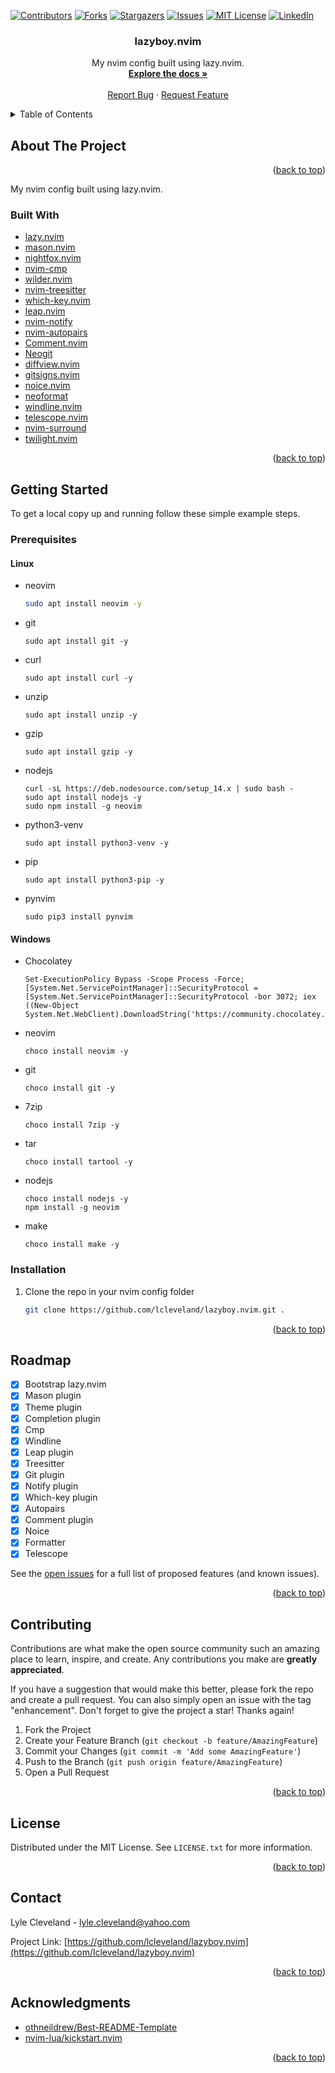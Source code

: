 <!-- Improved compatibility of back to top link: See: https://github.com/othneildrew/Best-README-Template/pull/73 -->
<a name="readme-top"></a>
<!--
*** Thanks for checking out the Best-README-Template. If you have a suggestion
*** that would make this better, please fork the repo and create a pull request
*** or simply open an issue with the tag "enhancement".
*** Don't forget to give the project a star!
*** Thanks again! Now go create something AMAZING! :D
-->



<!-- PROJECT SHIELDS -->
<!--
*** I'm using markdown "reference style" links for readability.
*** Reference links are enclosed in brackets [ ] instead of parentheses ( ).
*** See the bottom of this document for the declaration of the reference variables
*** for contributors-url, forks-url, etc. This is an optional, concise syntax you may use.
*** https://www.markdownguide.org/basic-syntax/#reference-style-links
-->
[![Contributors][contributors-shield]][contributors-url]
[![Forks][forks-shield]][forks-url]
[![Stargazers][stars-shield]][stars-url]
[![Issues][issues-shield]][issues-url]
[![MIT License][license-shield]][license-url]
[![LinkedIn][linkedin-shield]][linkedin-url]

<h3 align="center">lazyboy.nvim</h3>

  <p align="center">
    My nvim config built using lazy.nvim.
    <br />
    <a href="https://github.com/lcleveland/lazyboy.nvim"><strong>Explore the docs »</strong></a>
    <br />
    <br />
    <a href="https://github.com/lcleveland/lazyboy.nvim/issues">Report Bug</a>
    ·
    <a href="https://github.com/lcleveland/lazyboy.nvim/issues">Request Feature</a>
  </p>
</div>



<!-- TABLE OF CONTENTS -->
<details>
  <summary>Table of Contents</summary>
  <ol>
    <li>
      <a href="#about-the-project">About The Project</a>
      <ul>
        <li><a href="#built-with">Built With</a></li>
      </ul>
    </li>
    <li>
      <a href="#getting-started">Getting Started</a>
      <ul>
        <li><a href="#prerequisites">Prerequisites</a></li>
        <li><a href="#installation">Installation</a></li>
      </ul>
    </li>
    <li><a href="#roadmap">Roadmap</a></li>
    <li><a href="#contributing">Contributing</a></li>
    <li><a href="#license">License</a></li>
    <li><a href="#contact">Contact</a></li>
    <li><a href="#acknowledgments">Acknowledgments</a></li>
  </ol>
</details>



<!-- ABOUT THE PROJECT -->
## About The Project

<p align="right">(<a href="#readme-top">back to top</a>)</p>

My nvim config built using lazy.nvim.

### Built With

* <a href="https://github.com/folke/lazy.nvim">lazy.nvim</a>
* <a href="https://github.com/williamboman/mason.nvim">mason.nvim</a>
* <a href="https://github.com/EdenEast/nightfox.nvim">nightfox.nvim</a>
* <a href="https://github.com/hrsh7th/nvim-cmp/">nvim-cmp</a>
* <a href="https://github.com/gelguy/wilder.nvim">wilder.nvim</a>
* <a href="https://github.com/nvim-treesitter/nvim-treesitter">nvim-treesitter</a>
* <a href="https://github.com/folke/which-key.nvim">which-key.nvim</a>
* <a href="https://github.com/ggandor/leap.nvim">leap.nvim</a>
* <a href="https://github.com/rcarriga/nvim-notify">nvim-notify</a>
* <a href="https://github.com/windwp/nvim-autopairs">nvim-autopairs</a>
* <a href="https://github.com/numToStr/Comment.nvim">Comment.nvim</a>
* <a href="https://github.com/TimUntersberger/neogit">Neogit</a>
* <a href="https://github.com/sindrets/diffview.nvim">diffview.nvim</a>
* <a href="https://github.com/lewis6991/gitsigns.nvim">gitsigns.nvim</a>
* <a href="https://github.com/folke/noice.nvim">noice.nvim</a>
* <a href="https://github.com/sbdchd/neoformat">neoformat</a>
* <a href="https://github.com/windwp/windline.nvim">windline.nvim</a>
* <a href="https://github.com/nvim-telescope/telescope.nvim">telescope.nvim</a>
* <a href="https://github.com/kylechui/nvim-surround">nvim-surround</a>
* <a href="https://github.com/folke/twilight.nvim">twilight.nvim</a>

<p align="right">(<a href="#readme-top">back to top</a>)</p>



<!-- GETTING STARTED -->
## Getting Started

To get a local copy up and running follow these simple example steps.

### Prerequisites

#### Linux

* neovim
  ```sh
  sudo apt install neovim -y 
  ```

* git
  ```
  sudo apt install git -y
  ```

* curl
  ```
  sudo apt install curl -y
  ```

* unzip
  ```
  sudo apt install unzip -y
  ```

* gzip
  ```
  sudo apt install gzip -y
  ```

* nodejs
  ```
  curl -sL https://deb.nodesource.com/setup_14.x | sudo bash -
  sudo apt install nodejs -y
  sudo npm install -g neovim
  ```

* python3-venv
  ```
  sudo apt install python3-venv -y
  ```

* pip
  ```
  sudo apt install python3-pip -y
  ```

* pynvim
  ```
  sudo pip3 install pynvim
  ```

#### Windows

* Chocolatey
  ```
  Set-ExecutionPolicy Bypass -Scope Process -Force; [System.Net.ServicePointManager]::SecurityProtocol = [System.Net.ServicePointManager]::SecurityProtocol -bor 3072; iex ((New-Object System.Net.WebClient).DownloadString('https://community.chocolatey.org/install.ps1'))
  ```

* neovim
  ```
  choco install neovim -y
  ```

* git
  ```
  choco install git -y
  ```

* 7zip
  ```
  choco install 7zip -y
  ```

* tar
  ```
  choco install tartool -y
  ```

* nodejs
  ```
  choco install nodejs -y
  npm install -g neovim
  ```

* make
  ```
  choco install make -y
  ```

### Installation

1. Clone the repo in your nvim config folder
   ```sh
   git clone https://github.com/lcleveland/lazyboy.nvim.git .
   ```

<p align="right">(<a href="#readme-top">back to top</a>)</p>

<!-- ROADMAP -->
## Roadmap

- [x] Bootstrap lazy.nvim
- [x] Mason plugin
- [x] Theme plugin
- [x] Completion plugin
- [x] Cmp
- [x] Windline
- [x] Leap plugin
- [x] Treesitter
- [x] Git plugin
- [x] Notify plugin
- [x] Which-key plugin
- [x] Autopairs
- [x] Comment plugin
- [x] Noice
- [x] Formatter
- [x] Telescope

See the [open issues](https://github.com/lcleveland/lazyboy.nvim/issues) for a full list of proposed features (and known issues).

<p align="right">(<a href="#readme-top">back to top</a>)</p>



<!-- CONTRIBUTING -->
## Contributing

Contributions are what make the open source community such an amazing place to learn, inspire, and create. Any contributions you make are **greatly appreciated**.

If you have a suggestion that would make this better, please fork the repo and create a pull request. You can also simply open an issue with the tag "enhancement".
Don't forget to give the project a star! Thanks again!

1. Fork the Project
2. Create your Feature Branch (`git checkout -b feature/AmazingFeature`)
3. Commit your Changes (`git commit -m 'Add some AmazingFeature'`)
4. Push to the Branch (`git push origin feature/AmazingFeature`)
5. Open a Pull Request

<p align="right">(<a href="#readme-top">back to top</a>)</p>



<!-- LICENSE -->
## License

Distributed under the MIT License. See `LICENSE.txt` for more information.

<p align="right">(<a href="#readme-top">back to top</a>)</p>



<!-- CONTACT -->
## Contact

Lyle Cleveland - lyle.cleveland@yahoo.com

Project Link: [https://github.com/lcleveland/lazyboy.nvim](https://github.com/lcleveland/lazyboy.nvim)

<p align="right">(<a href="#readme-top">back to top</a>)</p>



<!-- ACKNOWLEDGMENTS -->
## Acknowledgments

* [othneildrew/Best-README-Template](https://github.com/othneildrew/Best-README-Template)
* [nvim-lua/kickstart.nvim](https://github.com/nvim-lua/kickstart.nvim)

<p align="right">(<a href="#readme-top">back to top</a>)</p>



<!-- MARKDOWN LINKS & IMAGES -->
<!-- https://www.markdownguide.org/basic-syntax/#reference-style-links -->
[contributors-shield]: https://img.shields.io/github/contributors/lcleveland/lazyboy.nvim.svg?style=for-the-badge
[contributors-url]: https://github.com/lcleveland/lazyboy.nvim/graphs/contributors
[forks-shield]: https://img.shields.io/github/forks/lcleveland/lazyboy.nvim.svg?style=for-the-badge
[forks-url]: https://github.com/lcleveland/lazyboy.nvim/network/members
[stars-shield]: https://img.shields.io/github/stars/lcleveland/lazyboy.nvim.svg?style=for-the-badge
[stars-url]: https://github.com/lcleveland/lazyboy.nvim/stargazers
[issues-shield]: https://img.shields.io/github/issues/lcleveland/lazyboy.nvim.svg?style=for-the-badge
[issues-url]: https://github.com/lcleveland/lazyboy.nvim/issues
[license-shield]: https://img.shields.io/github/license/lcleveland/lazyboy.nvim.svg?style=for-the-badge
[license-url]: https://github.com/lcleveland/lazyboy.nvim/blob/main/LICENSE.txt
[linkedin-shield]: https://img.shields.io/badge/-LinkedIn-black.svg?style=for-the-badge&logo=linkedin&colorB=555
[linkedin-url]: https://linkedin.com/in/lylecleveland
